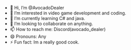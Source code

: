 - 👋 Hi, I’m @AvocadoDealer
- 👀 I’m interested in video game development and coding.
- 🌱 I’m currently learning C# and java.
- 💞️ I’m looking to collaborate on anything.
- 📫 How to reach me: Discord(avocado_dealer)
- 😄 Pronouns: Any
- ⚡ Fun fact: Im a really good cook.

<!---
AvocadoDealer/AvocadoDealer is a ✨ special ✨ repository because its `README.md` (this file) appears on your GitHub profile.
You can click the Preview link to take a look at your changes.
--->
